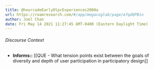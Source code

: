 ```yaml
---
title: @hourcadeEarlyOlpcExperiences2008a
url: https://roamresearch.com/#/app/megacoglab/page/e7qdQPBin
author: Joel Chan
date: Fri May 14 2021 11:27:45 GMT-0400 (Eastern Daylight Time)
---
```




###### Discourse Context

- **Informs::** [[QUE - What tension points exist between the goals of diversity and depth of user participation in participatory design]]
